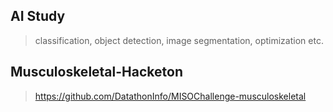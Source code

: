 ## AI Study
> classification, object detection, image segmentation, optimization etc.
## Musculoskeletal-Hacketon
>https://github.com/DatathonInfo/MISOChallenge-musculoskeletal

